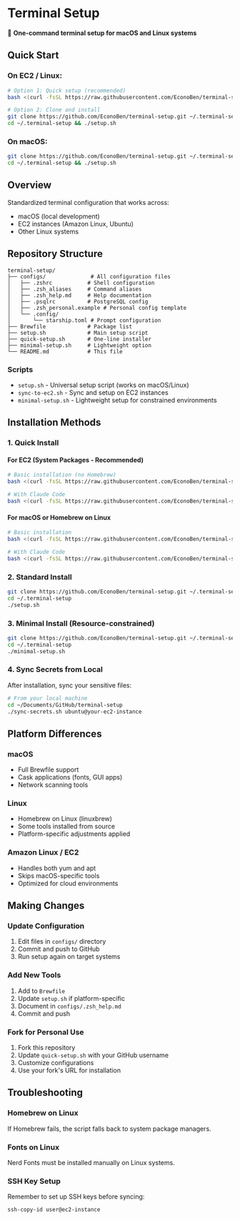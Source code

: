 # Terminal Setup

🚀 **One-command terminal setup for macOS and Linux systems**

## Quick Start

### On EC2 / Linux:
```bash
# Option 1: Quick setup (recommended)
bash <(curl -fsSL https://raw.githubusercontent.com/EconoBen/terminal-setup/main/quick-setup.sh)

# Option 2: Clone and install
git clone https://github.com/EconoBen/terminal-setup.git ~/.terminal-setup
cd ~/.terminal-setup && ./setup.sh
```

### On macOS:
```bash
git clone https://github.com/EconoBen/terminal-setup.git ~/.terminal-setup
cd ~/.terminal-setup && ./setup.sh
```

## Overview
Standardized terminal configuration that works across:
- macOS (local development)
- EC2 instances (Amazon Linux, Ubuntu)
- Other Linux systems

## Repository Structure

```
terminal-setup/
├── configs/              # All configuration files
│   ├── .zshrc           # Shell configuration
│   ├── .zsh_aliases     # Command aliases  
│   ├── .zsh_help.md     # Help documentation
│   ├── .psqlrc          # PostgreSQL config
│   ├── .zsh_personal.example # Personal config template
│   └── .config/
│       └── starship.toml # Prompt configuration
├── Brewfile             # Package list
├── setup.sh             # Main setup script
├── quick-setup.sh       # One-line installer
├── minimal-setup.sh     # Lightweight option
└── README.md            # This file
```

### Scripts
- `setup.sh` - Universal setup script (works on macOS/Linux)
- `sync-to-ec2.sh` - Sync and setup on EC2 instances
- `minimal-setup.sh` - Lightweight setup for constrained environments

## Installation Methods

### 1. Quick Install

#### For EC2 (System Packages - Recommended)
```bash
# Basic installation (no Homebrew)
bash <(curl -fsSL https://raw.githubusercontent.com/EconoBen/terminal-setup/main/quick-setup-ec2.sh)

# With Claude Code
bash <(curl -fsSL https://raw.githubusercontent.com/EconoBen/terminal-setup/main/quick-setup-ec2.sh) --with-claude
```

#### For macOS or Homebrew on Linux
```bash
# Basic installation
bash <(curl -fsSL https://raw.githubusercontent.com/EconoBen/terminal-setup/main/quick-setup.sh)

# With Claude Code
bash <(curl -fsSL https://raw.githubusercontent.com/EconoBen/terminal-setup/main/quick-setup.sh) --with-claude
```

### 2. Standard Install
```bash
git clone https://github.com/EconoBen/terminal-setup.git ~/.terminal-setup
cd ~/.terminal-setup
./setup.sh
```

### 3. Minimal Install (Resource-constrained)
```bash
git clone https://github.com/EconoBen/terminal-setup.git ~/.terminal-setup
cd ~/.terminal-setup
./minimal-setup.sh
```

### 4. Sync Secrets from Local
After installation, sync your sensitive files:
```bash
# From your local machine
cd ~/Documents/GitHub/terminal-setup
./sync-secrets.sh ubuntu@your-ec2-instance
```

## Platform Differences

### macOS
- Full Brewfile support
- Cask applications (fonts, GUI apps)
- Network scanning tools

### Linux
- Homebrew on Linux (linuxbrew)
- Some tools installed from source
- Platform-specific adjustments applied

### Amazon Linux / EC2
- Handles both yum and apt
- Skips macOS-specific tools
- Optimized for cloud environments

## Making Changes

### Update Configuration
1. Edit files in `configs/` directory
2. Commit and push to GitHub
3. Run setup again on target systems

### Add New Tools
1. Add to `Brewfile`
2. Update `setup.sh` if platform-specific
3. Document in `configs/.zsh_help.md`
4. Commit and push

### Fork for Personal Use
1. Fork this repository
2. Update `quick-setup.sh` with your GitHub username
3. Customize configurations
4. Use your fork's URL for installation

## Troubleshooting

### Homebrew on Linux
If Homebrew fails, the script falls back to system package managers.

### Fonts on Linux
Nerd Fonts must be installed manually on Linux systems.

### SSH Key Setup
Remember to set up SSH keys before syncing:
```bash
ssh-copy-id user@ec2-instance
```
